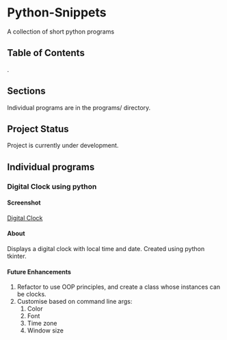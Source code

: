 # Python-Snippets

A collection of short python programs

## Table of Contents

.

## Sections

Individual programs are in the programs/ directory.

## Project Status

Project is currently under development.

## Individual programs

### Digital Clock using python

#### Screenshot

[Digital Clock](screenshots/digital_clock.png)

#### About

Displays a digital clock with local time and date. Created using python tkinter.

#### Future Enhancements

1. Refactor to use OOP principles, and create a class whose instances can be clocks.
2. Customise based on command line args:
   1. Color
   2. Font
   3. Time zone
   4. Window size
